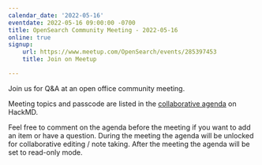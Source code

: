 ```yaml
---
calendar_date: '2022-05-16'
eventdate: 2022-05-16 09:00:00 -0700
title: OpenSearch Community Meeting - 2022-05-16
online: true
signup:
    url: https://www.meetup.com/OpenSearch/events/285397453
    title: Join on Meetup

---
```


Join us for Q&A at an open office community meeting.

Meeting topics and passcode are listed in the [collaborative agenda](https://hackmd.io/@HmdZWaVnQU6M8icdvC5TwQ/ByxUkAaEq) on HackMD.

Feel free to comment on the agenda before the meeting if you want to add an item or have a question.
During the meeting the agenda will be unlocked for collaborative editing / note taking. After the meeting the agenda will be set to read-only mode.

